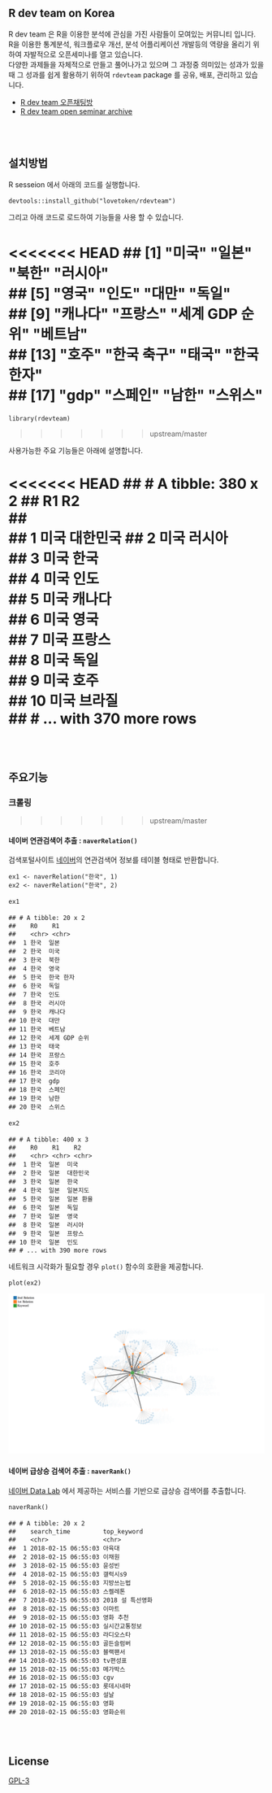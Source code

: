 R dev team on Korea
-------------------

R dev team 은 R을 이용한 분석에 관심을 가진 사람들이 모여있는 커뮤니티
입니다.  
R을 이용한 통계분석, 워크플로우 개선, 분석 어플리케이션 개발등의 역량을
올리기 위하여 자발적으로 오픈세미나를 열고 있습니다.  
다양한 과제들을 자체적으로 만들고 풀어나가고 있으며 그 과정중 의미있는
성과가 있을때 그 성과를 쉽게 활용하기 위하여 `rdevteam` package 를 공유,
배포, 관리하고 있습니다.

-   [R dev team 오픈채팅방](https://open.kakao.com/o/gEdB6wo)
-   [R dev team open seminar
    archive](https://lovetoken.gitbooks.io/r-dev-team-open-seminar/content/)

<br><br>

설치방법
--------

R sesseion 에서 아래의 코드를 실행합니다.

    devtools::install_github("lovetoken/rdevteam")

그리고 아래 코드로 로드하여 기능들을 사용 할 수 있습니다.

<<<<<<< HEAD
    ##  [1] "미국"          "일본"          "북한"          "러시아"       
    ##  [5] "영국"          "인도"          "대만"          "독일"         
    ##  [9] "캐나다"        "프랑스"        "세계 GDP 순위" "베트남"       
    ## [13] "호주"          "한국 축구"     "태국"          "한국 한자"    
    ## [17] "gdp"           "스페인"        "남한"          "스위스"
=======
    library(rdevteam)
>>>>>>> upstream/master

사용가능한 주요 기능들은 아래에 설명합니다.

<<<<<<< HEAD
    ## # A tibble: 380 x 2
    ##    R1    R2      
    ##    <chr> <fctr>  
    ##  1 미국  대한민국
    ##  2 미국  러시아  
    ##  3 미국  한국    
    ##  4 미국  인도    
    ##  5 미국  캐나다  
    ##  6 미국  영국    
    ##  7 미국  프랑스  
    ##  8 미국  독일    
    ##  9 미국  호주    
    ## 10 미국  브라질  
    ## # ... with 370 more rows
=======
<br><br>

주요기능
--------

### 크롤링
>>>>>>> upstream/master

#### 네이버 연관검색어 추출 : `naverRelation()`

검색포털사이트 [네이버](https://www.naver.com/)의 연관검색어 정보를
테이블 형태로 반환합니다.

    ex1 <- naverRelation("한국", 1)
    ex2 <- naverRelation("한국", 2)

    ex1

    ## # A tibble: 20 x 2
    ##    R0    R1           
    ##    <chr> <chr>        
    ##  1 한국  일본         
    ##  2 한국  미국         
    ##  3 한국  북한         
    ##  4 한국  영국         
    ##  5 한국  한국 한자    
    ##  6 한국  독일         
    ##  7 한국  인도         
    ##  8 한국  러시아       
    ##  9 한국  캐나다       
    ## 10 한국  대만         
    ## 11 한국  베트남       
    ## 12 한국  세계 GDP 순위
    ## 13 한국  태국         
    ## 14 한국  프랑스       
    ## 15 한국  호주         
    ## 16 한국  코리아       
    ## 17 한국  gdp          
    ## 18 한국  스페인       
    ## 19 한국  남한         
    ## 20 한국  스위스

    ex2

    ## # A tibble: 400 x 3
    ##    R0    R1    R2       
    ##    <chr> <chr> <chr>    
    ##  1 한국  일본  미국     
    ##  2 한국  일본  대한민국 
    ##  3 한국  일본  한국     
    ##  4 한국  일본  일본지도 
    ##  5 한국  일본  일본 환율
    ##  6 한국  일본  독일     
    ##  7 한국  일본  영국     
    ##  8 한국  일본  러시아   
    ##  9 한국  일본  프랑스   
    ## 10 한국  일본  인도     
    ## # ... with 390 more rows

네트워크 시각화가 필요할 경우 `plot()` 함수의 호환을 제공합니다.

    plot(ex2)

![](image/plot_ex2.png)

#### 네이버 급상승 검색어 추출 : `naverRank()`

[네이버 Data Lab](https://datalab.naver.com/keyword/realtimeList.naver)
에서 제공하는 서비스를 기반으로 급상승 검색어를 추출합니다.

    naverRank()

    ## # A tibble: 20 x 2
    ##    search_time         top_keyword     
    ##    <chr>               <chr>           
    ##  1 2018-02-15 06:55:03 아육대          
    ##  2 2018-02-15 06:55:03 이채원          
    ##  3 2018-02-15 06:55:03 윤성빈          
    ##  4 2018-02-15 06:55:03 갤럭시s9        
    ##  5 2018-02-15 06:55:03 지방쓰는법      
    ##  6 2018-02-15 06:55:03 스켈레톤        
    ##  7 2018-02-15 06:55:03 2018 설 특선영화
    ##  8 2018-02-15 06:55:03 이마트          
    ##  9 2018-02-15 06:55:03 영화 추천       
    ## 10 2018-02-15 06:55:03 실시간교통정보  
    ## 11 2018-02-15 06:55:03 라디오스타      
    ## 12 2018-02-15 06:55:03 골든슬럼버      
    ## 13 2018-02-15 06:55:03 블랙팬서        
    ## 14 2018-02-15 06:55:03 tv편성표        
    ## 15 2018-02-15 06:55:03 메가박스        
    ## 16 2018-02-15 06:55:03 cgv             
    ## 17 2018-02-15 06:55:03 롯데시네마      
    ## 18 2018-02-15 06:55:03 설날            
    ## 19 2018-02-15 06:55:03 영화            
    ## 20 2018-02-15 06:55:03 영화순위

<br><br>

License
-------

[GPL-3](https://www.gnu.org/licenses/gpl-3.0.en.html)
